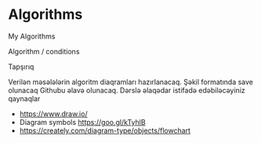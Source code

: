 # Algorithms
My Algorithms

Algorithm / conditions

Tapşırıq

Verilən məsələlərin algoritm diaqramları hazırlanacaq.
Şəkil formatında save olunacaq
Githubu əlavə olunacaq.
Dərslə əlaqədar istifadə edəbiləcəyiniz qaynaqlar

- https://www.draw.io/
- Diagram symbols https://goo.gl/kTyhlB
- https://creately.com/diagram-type/objects/flowchart
